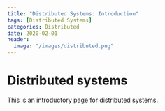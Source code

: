 ```yaml
---
title: "Distributed Systems: Introduction"
tags: [Distributed Systems]
categories: Distributed
date: 2020-02-01
header:
  image: "/images/distributed.png"
---
```



# Distributed systems

This is an introductory page for distributed systems.
